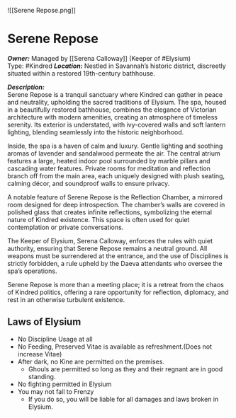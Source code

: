 ![[Serene Repose.png]]
# Serene Repose  
***Owner:*** Managed by [[Serena Calloway]] (Keeper of #Elysium)  
Type: #Kindred 
***Location:*** Nestled in Savannah’s historic district, discreetly situated within a restored 19th-century bathhouse.  

***Description:***  
Serene Repose is a tranquil sanctuary where Kindred can gather in peace and neutrality, upholding the sacred traditions of Elysium. The spa, housed in a beautifully restored bathhouse, combines the elegance of Victorian architecture with modern amenities, creating an atmosphere of timeless serenity. Its exterior is understated, with ivy-covered walls and soft lantern lighting, blending seamlessly into the historic neighborhood.  

Inside, the spa is a haven of calm and luxury. Gentle lighting and soothing aromas of lavender and sandalwood permeate the air. The central atrium features a large, heated indoor pool surrounded by marble pillars and cascading water features. Private rooms for meditation and reflection branch off from the main area, each uniquely designed with plush seating, calming décor, and soundproof walls to ensure privacy.  

A notable feature of Serene Repose is the Reflection Chamber, a mirrored room designed for deep introspection. The chamber’s walls are covered in polished glass that creates infinite reflections, symbolizing the eternal nature of Kindred existence. This space is often used for quiet contemplation or private conversations.  

The Keeper of Elysium, Serena Calloway, enforces the rules with quiet authority, ensuring that Serene Repose remains a neutral ground. All weapons must be surrendered at the entrance, and the use of Disciplines is strictly forbidden, a rule upheld by the Daeva attendants who oversee the spa’s operations.  

Serene Repose is more than a meeting place; it is a retreat from the chaos of Kindred politics, offering a rare opportunity for reflection, diplomacy, and rest in an otherwise turbulent existence.

## Laws of Elysium
* No Discipline Usage at all
* No Feeding, Preserved Vitae is available as refreshment.(Does not increase Vitae)
* After dark, no Kine are permitted on the premises. 
  * Ghouls are permitted so long as they and their regnant are in good standing.
* No fighting permitted in Elysium
* You may not fall to Frenzy
  * If you do so, you will be liable for all damages and laws broken in Elysium.